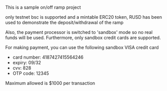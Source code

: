 This is a sample on/off ramp project

only testnet bsc is supported and a mintable ERC20 token, RUSD has been used to demonstrate the deposit/withdrawal of the ramp

Also, the payment processor is switched to 'sandbox' mode so no real funds will be used. Furthermore, only sandbox credit cards are supported.

For making payment, you can use the following sandbox VISA credit card

- card number: 4187427415564246
- expiry: 09/32
- cvv: 828
- OTP code: 12345

Maximum allowed is $1000 per transaction
